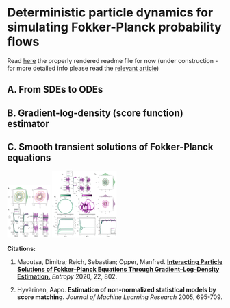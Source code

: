 # Deterministic particle dynamics for simulating Fokker-Planck probability flows 


Read [here](https://gitlab.com/dimitra-maoutsa/odes_for_sdes/-/blob/master/README.md) the properly rendered readme file for now
(under construction -  for more detailed info please read the [relevant article](https://www.mdpi.com/1099-4300/22/8/802/htm))


## A. **From SDEs to ODEs**

## B. **Gradient-log-density (score function) estimator**

## C. **Smooth transient solutions of Fokker-Planck equations**


<img src="OU2Dc.png"  width="20%" height="20%">


<img src="Linear_Ham.png"  width="30%" height="30%">


**Citations:**

1. Maoutsa, Dimitra; Reich, Sebastian; Opper, Manfred. [**Interacting Particle Solutions of Fokker–Planck Equations Through Gradient–Log–Density Estimation.**](https://www.mdpi.com/1099-4300/22/8/802/htm) _Entropy_ 2020, 22, 802. 

2. Hyvärinen, Aapo. **Estimation of non-normalized statistical models by score matching.** _Journal of Machine Learning Research_ 2005, 695-709.

